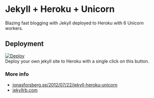# Jekyll + Heroku + Unicorn
Blazing fast blogging with Jekyll deployed to Heroku with 6 Unicorn workers.

## Deployment
[![Deploy](https://www.herokucdn.com/deploy/button.png)](https://heroku.com/deploy)  
Deploy your own jekyll site to Heroku with a single click on this button.

### More info
* [jonasforsberg.se/2012/07/22/jekyll-heroku-unicorn](http://jonasforsberg.se/2012/07/22/jekyll-heroku-unicorn)
* [jekyllrb.com](http://jekyllrb.com/)
